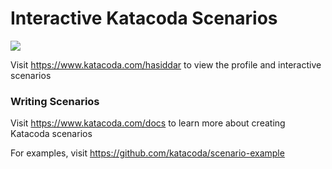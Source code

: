 # Interactive Katacoda Scenarios

[![](http://shields.katacoda.com/katacoda/hasiddar/count.svg)](https://www.katacoda.com/hasiddar "Get your profile on Katacoda.com")

Visit https://www.katacoda.com/hasiddar to view the profile and interactive scenarios

### Writing Scenarios
Visit https://www.katacoda.com/docs to learn more about creating Katacoda scenarios

For examples, visit https://github.com/katacoda/scenario-example
